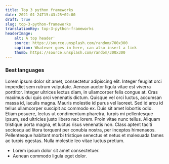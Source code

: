 ```yaml
---
title: Top 3 python frameworks
date: 2021-01-24T15:43:25+02:00
draft: true
slug: top-3-python-frameworks
translationKey: top-3-python-frameworks
headerImage:
    alt: A top header'
    source: https://source.unsplash.com/random/700x300
    caption: Whatever goes in here, can also insert a link
    thumb: https://source.unsplash.com/random/300x300
---
```


### Best languages
Lorem ipsum dolor sit amet, consectetur adipiscing elit. Integer feugiat orci imperdiet sem rutrum vulputate. Aenean auctor ligula vitae est viverra porttitor. Integer ultrices lectus diam, in ullamcorper felis congue at. Cras maximus dui quis orci venenatis dictum. Quisque vel orci luctus, accumsan massa id, iaculis magna. Mauris molestie id purus vel laoreet. Sed id arcu id tellus ullamcorper suscipit ac commodo ex. Duis sit amet lobortis odio. Etiam posuere, lectus ut condimentum pharetra, turpis mi pellentesque ipsum, sed ultricies justo libero nec lorem. Proin vitae nunc tellus. Aliquam tristique porta magna, et luctus risus venenatis non. Class aptent taciti sociosqu ad litora torquent per conubia nostra, per inceptos himenaeos. Pellentesque habitant morbi tristique senectus et netus et malesuada fames ac turpis egestas. Nulla molestie leo vitae luctus pretium.

* Lorem ipsum dolor sit amet consectetuer.
* Aenean commodo ligula eget dolor.

